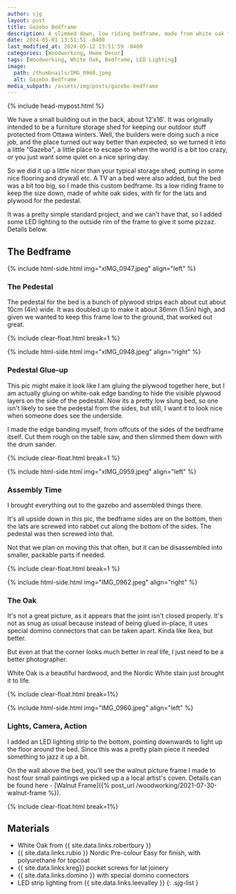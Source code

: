 ```yaml
---
author: sjg
layout: post
title: Gazebo Bedframe
description: A slimmed down, low riding bedframe, made from white oak for our Gazebo out back.
date: 2024-05-01 13:51:51 -0400
last_modified_at: 2024-05-12 13:51:59 -0400
categories: [Woodworking, Home Decor]
tags: [Woodworking, White Oak, Bedframe, LED Lighting]
image:
  path: /thumbnails/IMG_0960.jpeg
  alt: Gazebo Bedframe
media_subpath: /assets/img/posts/gazebo-bedframe
---
```

{% include head-mypost.html %}

We have a small building out in the back, about 12&prime;x16&prime;. It was originally intended to be a furniture storage shed for keeping our outdoor stuff protected from Ottawa winters. Well, the builders were doing such a nice job, and the place turned out way better than expected, so we turned it into a little "Gazebo", a little place to escape to when the world is a bit too crazy, or you just want some quiet on a nice spring day.

So we did it up a little nicer than your typical storage shed, putting in some nice flooring and drywall etc. A TV an a bed were also added, but the bed was a bit too big, so I made this custom bedframe. Its a low riding frame to keep the size down, made of white oak sides, with fir for the lats and plywood for the pedestal.

It was a pretty simple standard project, and we can't have that, so I added some LED lighting to the outside rim of the frame to give it some pizzaz. Details below.

## The Bedframe

{% include html-side.html img="xIMG_0947.jpeg" align="left" %}

### The Pedestal

The pedestal for the bed is a bunch of plywood strips each about cut about 10cm (4in) wide.  It  was doubled up to make it about 36mm (1.5in) high, and given we wanted to keep this frame low to the ground, that worked out great.

{% include clear-float.html break=1 %}

{% include html-side.html img="xIMG_0948.jpeg" align="right" %}

### Pedestal Glue-up

This pic might make it look like I am gluing the plywood together here, but I am actually gluing on white-oak edge banding to hide the visible plywood layers on the side of the pedestal.  Now its a pretty low slung bed, so one isn't likely to see the pedestal from the sides, but still, I want it to look nice when someone does see the underside.

I made the edge banding myself, from offcuts of the sides of the bedframe itself.  Cut them rough on the table saw, and then slimmed them down with the drum sander.

{% include clear-float.html break=1 %}

{% include html-side.html img="xIMG_0959.jpeg" align="left" %}

### Assembly Time

I brought everything out to the gazebo and assembled things there.  

It's all upside down in this pic, the bedframe sides are on the bottom, then the lats are screwed into rabbet cut along the bottom of the sides.  The pedestal was then screwed into that.

Not that we plan on moving this that often, but it can be disassembled into smaller, packable parts if needed.

{% include clear-float.html  break=1 %}

{% include html-side.html img="IMG_0962.jpeg" align="right" %}

### The Oak

It's not a great picture, as it appears that the joint isn't closed properly.  It's not as snug as usual because instead of being glued in-place, it uses special domino connectors that can be taken apart.  Kinda like Ikea, but better.

But even at that the corner looks much better in real life, I just need to be a better photographer.

White Oak is a beautiful hardwood, and the Nordic White stain just brought it to life.

{% include clear-float.html break=1%}

{% include html-side.html img="IMG_0960.jpeg" align="left" %}

### Lights, Camera, Action

I added an LED lighting strip to the bottom, pointing downwards to light up the floor around the bed.  Since this was a pretty plain piece it needed something to jazz it up a bit.

On the wall above the bed, you'll see the walnut picture frame I made to host four small paintings we picked up a a local artist's coven.  Details can be found here - [Walnut Frame]({% post_url /woodworking/2021-07-30-walnut-frame %}).

{% include clear-float.html break=1%}

## Materials

- White Oak from {{ site.data.links.robertbury }}
- {{ site.data.links.rubio }} Nordic Pre-colour Easy for finish, with polyurethane for topcoat 
- {{ site.data.links.kreg}} pocket screws for lat joinery
- {{ site.data.links.domino }} with special domino connectors
- LED strip lighting from {{ site.data.links.leevalley }}
{: .sjg-list }
